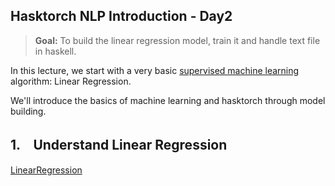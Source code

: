## Hasktorch NLP Introduction - Day2

> **Goal:** To build the linear regression model, train it and handle text file in haskell.

In this lecture, we start with a very basic [supervised machine learning](https://cloud.google.com/discover/what-is-supervised-learning#:~:text=Supervised%20learning%20is%20a%20category,predict%20outcomes%20and%20recognize%20patterns.) algorithm: Linear Regression.

We'll introduce the basics of machine learning and hasktorch through model building.

## 1.　Understand Linear Regression
[LinearRegression](file://./LinearRegression.ipynb)
